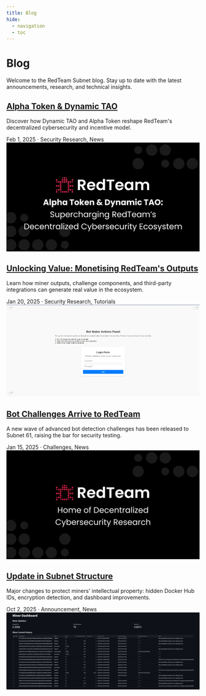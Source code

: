 ```yaml
---
title: Blog
hide:
  - navigation
  - toc
---
```


<div class="blog-header">
  <h1>Blog</h1>
  <p class="blog-subtitle">Welcome to the RedTeam Subnet blog. Stay up to date with the latest announcements, research, and technical insights.</p>
</div>

<div class="blog-posts">

  <article class="blog-post">
    <div class="post-content">
      <h2><a href="posts/dynamic-tao-alpha-token/">Alpha Token & Dynamic TAO</a></h2>
      <p class="post-excerpt">Discover how Dynamic TAO and Alpha Token reshape RedTeam's decentralized cybersecurity and incentive model.</p>
      <div class="post-meta">
        <span class="post-date">Feb 1, 2025</span>
        <span class="post-separator">·</span>
        <span class="post-tags">Security Research, News</span>
      </div>
    </div>
    <div class="post-image">
      <img src="../assets/images/alpha-token.png" alt="Alpha Token & Dynamic TAO">
    </div>
  </article>

  <article class="blog-post">
    <div class="post-content">
      <h2><a href="posts/monetization-opportunities/">Unlocking Value: Monetising RedTeam's Outputs</a></h2>
      <p class="post-excerpt">Learn how miner outputs, challenge components, and third-party integrations can generate real value in the ecosystem.</p>
      <div class="post-meta">
        <span class="post-date">Jan 20, 2025</span>
        <span class="post-separator">·</span>
        <span class="post-tags">Security Research, Tutorials</span>
      </div>
    </div>
    <div class="post-image">
      <img src="../assets/images/decentralized-cybersecurity2.webp" alt="Monetization">
    </div>
  </article>

  <article class="blog-post">
    <div class="post-content">
      <h2><a href="posts/bot-detection-challenges/">Bot Challenges Arrive to RedTeam</a></h2>
      <p class="post-excerpt">A new wave of advanced bot detection challenges has been released to Subnet 61, raising the bar for security testing.</p>
      <div class="post-meta">
        <span class="post-date">Jan 15, 2025</span>
        <span class="post-separator">·</span>
        <span class="post-tags">Challenges, News</span>
      </div>
    </div>
    <div class="post-image">
      <img src="../assets/images/decentralized-cybersecurity.png" alt="Bot Challenges">
    </div>
  </article>

  <article class="blog-post">
    <div class="post-content">
      <h2><a href="posts/an.structure-update/">Update in Subnet Structure</a></h2>
      <p class="post-excerpt">Major changes to protect miners' intellectual property: hidden Docker Hub IDs, encryption detection, and dashboard improvements.</p>
      <div class="post-meta">
        <span class="post-date">Oct 2, 2025</span>
        <span class="post-separator">·</span>
        <span class="post-tags">Announcement, News</span>
      </div>
    </div>
    <div class="post-image">
      <img src="../assets/images/annoucements/redteam-dashboard.png" alt="Subnet Structure">
    </div>
  </article>

</div>
